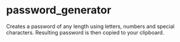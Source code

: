 # password_generator
Creates a password of any length using letters, numbers and special characters.  Resulting password is then copied to your clipboard.
